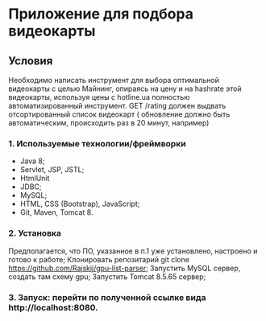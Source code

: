 # Приложение для подбора видеокарты

## Условия

Необходимо написать инструмент для выбора оптимальной видеокарты с целью Майнинг,
опираясь на цену и на hashrate этой видеокарты, используя цены с hotline.ua
полностью автоматизированный инструмент.
GET /rating должен выдвать отсортированный список видеокарт
( обновление должно быть автоматическим, происходить раз в 20 минут, например)

### 1. Используемые технологии/фреймворки

* Java 8;
* Servlet, JSP, JSTL;
* HtmlUnit
* JDBC;
* MySQL;
* HTML, CSS (Bootstrap), JavaScript;
* Git, Maven, Tomcat 8.

### 2. Установка

Предполагается, что ПО, указанное в п.1 уже установлено, настроено и готово к работе;
Клонировать репозитарий git clone https://github.com/Rajskij/gpu-list-parser;
Запустить MySQL сервер, создать там схему gpu;
Запустить Tomcat 8.5.65 сервер;

### 3. Запуск: перейти по полученной ссылке вида http://localhost:8080.
